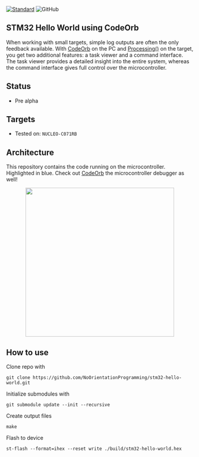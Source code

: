 [![Standard](https://img.shields.io/badge/standard-C%2B%2B11-blue.svg?style=plastic&logo=c%2B%2B)](https://en.wikipedia.org/wiki/C%2B%2B#Standardization)
![GitHub](https://img.shields.io/github/license/NoOrientationProgramming/hello-world-stm32?style=plastic&color=blue)

## STM32 Hello World using CodeOrb

When working with small targets, simple log outputs are often the only feedback available.
With [CodeOrb](https://github.com/NoOrientationProgramming/code-orb#codeorb-start) on the PC and
[Processing()](https://github.com/NoOrientationProgramming/ProcessingCore) on the target,
you get two additional features: a task viewer and a command interface.
The task viewer provides a detailed insight into the entire system, whereas the command interface gives full control over the microcontroller.

## Status

- Pre alpha

## Targets

- Tested on: `NUCLEO-C071RB`

## Architecture

This repository contains the code running on the microcontroller. Highlighted in blue. Check out [CodeOrb](https://github.com/NoOrientationProgramming/code-orb) the microcontroller debugger as well!

<p align="center">
  <kbd>
    <img src="https://raw.githubusercontent.com/NoOrientationProgramming/stm32-hello-world/main/doc/system/stm32-uart_3.svg" style="width: 400px; max-width:100%"/>
  </kbd>
</p>

## How to use

Clone repo with
```
git clone https://github.com/NoOrientationProgramming/stm32-hello-world.git
```

Initialize submodules with
```
git submodule update --init --recursive
```

Create output files
```
make
```

Flash to device
```
st-flash --format=ihex --reset write ./build/stm32-hello-world.hex
```
